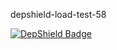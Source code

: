 depshield-load-test-58

[![DepShield Badge](https://cpeters2.dev.depshield.sonatype.org/badges/depshield-load-cpeters2d/depshield-load-test-58/depshield.svg)](https://sonatype.github.io/depshield-github-pages)
